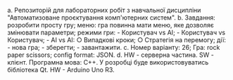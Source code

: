 a. Репозиторій для лабораторних робіт з навчальної дисципліни "Автоматизоване проєктування комп'ютерних систем".
b. Завдання: розробити просту гру; 
	меню: гра повинна мати меню, яке дозволяє змінювати параметри;
	режими гри: - Користувач vs AI;
				- Користувач vs Користувач;
				- AI vs AI:
					○ Випадкові кроки;
					○ Стратегія на перемогу;
	дії: - нова гра;
		 - зберегти;
		 - завантажити.
c. Номер варіанту: 26;
   Гра: rock paper scissors;
   config format: JSON.
d. HW - серверна частина. SW - клієнт. 
	Програмна мова: C++. У розробці буде використовуватись бібліотека Qt. 
	HW - Arduino Uno R3.